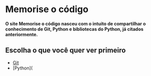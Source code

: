 # Memorise o código
#### O site Memorise o código nasceu com o intuito de compartilhar o conhecimento de Git, Python e bibliotecas do Python, já citados anteriormente.
## Escolha o que você quer ver primeiro
- [Git](https://memorise-codigos.github.io/Git/)
- [Python](
